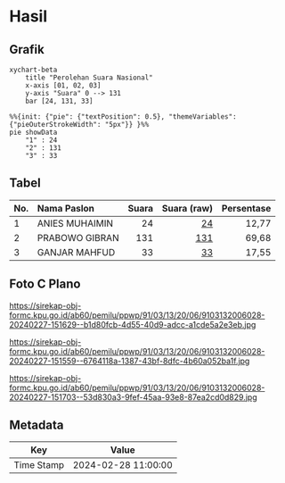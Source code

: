 # Hasil

## Grafik

```mermaid
xychart-beta
    title "Perolehan Suara Nasional"
    x-axis [01, 02, 03]
    y-axis "Suara" 0 --> 131
    bar [24, 131, 33]
```

```mermaid
%%{init: {"pie": {"textPosition": 0.5}, "themeVariables": {"pieOuterStrokeWidth": "5px"}} }%%
pie showData
    "1" : 24
    "2" : 131
    "3" : 33
```

## Tabel

| No. | Nama Paslon    | Suara | Suara (raw) | Persentase |
|:--- |:-------------- | -----:| -----------:| ----------:|
| 1   | ANIES MUHAIMIN | 24    | [24][p-1]   | 12,77      |
| 2   | PRABOWO GIBRAN | 131   | [131][p-2]  | 69,68      |
| 3   | GANJAR MAHFUD  | 33    | [33][p-3]   | 17,55      |


[p-1]: https://github.com/gigit-pemilu/pemilu-2024/blob/main/pilpres/hitung-suara/sub/91-papua/sub/03-jayapura/sub/13-waibu/sub/2006-doyo-baru/sub/028-tps/sub/paslon-1.txt
[p-2]: https://github.com/gigit-pemilu/pemilu-2024/blob/main/pilpres/hitung-suara/sub/91-papua/sub/03-jayapura/sub/13-waibu/sub/2006-doyo-baru/sub/028-tps/sub/paslon-2.txt
[p-3]: https://github.com/gigit-pemilu/pemilu-2024/blob/main/pilpres/hitung-suara/sub/91-papua/sub/03-jayapura/sub/13-waibu/sub/2006-doyo-baru/sub/028-tps/sub/paslon-3.txt

## Foto C Plano

https://sirekap-obj-formc.kpu.go.id/ab60/pemilu/ppwp/91/03/13/20/06/9103132006028-20240227-151629--b1d80fcb-4d55-40d9-adcc-a1cde5a2e3eb.jpg

https://sirekap-obj-formc.kpu.go.id/ab60/pemilu/ppwp/91/03/13/20/06/9103132006028-20240227-151559--6764118a-1387-43bf-8dfc-4b60a052ba1f.jpg

https://sirekap-obj-formc.kpu.go.id/ab60/pemilu/ppwp/91/03/13/20/06/9103132006028-20240227-151703--53d830a3-9fef-45aa-93e8-87ea2cd0d829.jpg


## Metadata

| Key        | Value               |
| ---------- | ------------------- |
| Time Stamp | 2024-02-28 11:00:00 |



